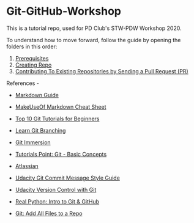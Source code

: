 # Git-GitHub-Workshop

This is a tutorial repo, used for PD Club's STW-PDW Workshop 2020.

To understand how to move forward, follow the guide by opening the folders in this order:

1.  [Prerequisites](/Prerequisites/README.md)
2.  [Creating Repo](/Creating%20Repo/README.md)
3.  [Contributing To Existing Repositories by Sending a Pull Request (PR)](/Contributing%20To%20Existing%20Repositories/README.md)

References -<br>

-   [Markdown Guide](https://www.markdownguide.org)
-   [MakeUseOf Markdown Cheat Sheet](https://www.makeuseof.com/tag/printable-markdown-cheat-sheet/)
-   [Top 10 Git Tutorials for Beginners](https://www.webfx.com/blog/web-design/git-tutorials-beginners/)
-   [Learn Git Branching](https://learngitbranching.js.org/)
-   [Git Immersion](https://gitimmersion.com/index.html)
-   [Tutorials Point: Git - Basic Concepts](https://www.tutorialspoint.com/git/git_basic_concepts.htm)
-   [Atlassian](https://www.atlassian.com/git/tutorials)
-   [Udacity Git Commit Message Style Guide](https://udacity.github.io/git-styleguide/)
-   [Udacity Version Control with Git](https://www.udacity.com/course/version-control-with-git--ud123)  
-   [Real Python: Intro to Git & GitHub](https://realpython.com/python-git-github-intro/)

-   [Git: Add All Files to a Repo](https://stackabuse.com/git-add-all-files-to-a-repo/)
